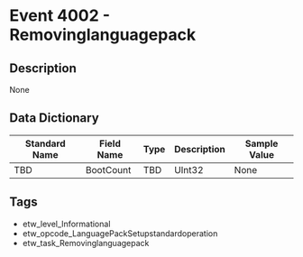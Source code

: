 # Event 4002 - Removinglanguagepack

## Description
None

## Data Dictionary
|Standard Name|Field Name|Type|Description|Sample Value|
|---|---|---|---|---|
|TBD|BootCount|TBD|UInt32|None|None|

## Tags
* etw_level_Informational
* etw_opcode_LanguagePackSetupstandardoperation
* etw_task_Removinglanguagepack
